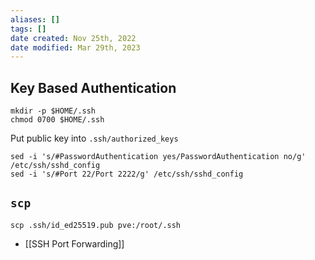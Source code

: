 ```yaml
---
aliases: []
tags: []
date created: Nov 25th, 2022
date modified: Mar 29th, 2023
---
```


## Key Based Authentication
```
mkdir -p $HOME/.ssh
chmod 0700 $HOME/.ssh
```

Put public key into `.ssh/authorized_keys`

```
sed -i 's/#PasswordAuthentication yes/PasswordAuthentication no/g' /etc/ssh/sshd_config
sed -i 's/#Port 22/Port 2222/g' /etc/ssh/sshd_config
```

## `scp`
```
scp .ssh/id_ed25519.pub pve:/root/.ssh
```

- [[SSH Port Forwarding]]